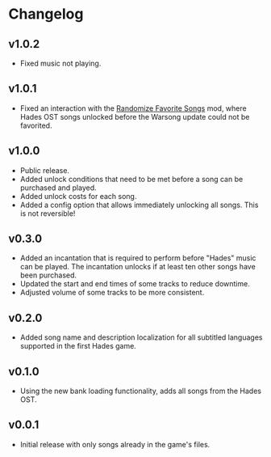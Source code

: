 # Changelog

## v1.0.2

<!--Releasenotes start-->
- Fixed music not playing.
<!--Releasenotes end-->

## v1.0.1

- Fixed an interaction with the [Randomize Favorite Songs](https://thunderstore.io/c/hades-ii/p/NikkelM/Randomize_Favorite_Songs/) mod, where Hades OST songs unlocked before the Warsong update could not be favorited.

## v1.0.0

- Public release.
- Added unlock conditions that need to be met before a song can be purchased and played.
- Added unlock costs for each song.
- Added a config option that allows immediately unlocking all songs. This is not reversible!

## v0.3.0

- Added an incantation that is required to perform before "Hades" music can be played. The incantation unlocks if at least ten other songs have been purchased.
- Updated the start and end times of some tracks to reduce downtime.
- Adjusted volume of some tracks to be more consistent.

## v0.2.0

- Added song name and description localization for all subtitled languages supported in the first Hades game.

## v0.1.0

- Using the new bank loading functionality, adds all songs from the Hades OST.

## v0.0.1

- Initial release with only songs already in the game's files.